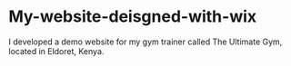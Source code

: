 # My-website-deisgned-with-wix
I developed a demo website for my gym trainer called The Ultimate Gym, located in Eldoret, Kenya. 
